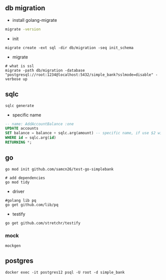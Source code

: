 ## db migration

- install golang-migrate

```sh
migrate -version
```

- init

```shell
migrate create -ext sql -dir db/migration -seq init_schema
```

- migrate

```shell
# what is ssl
migrate -path db/migration -database "postgresql://root:1234@localhost:5432/simple_bank?sslmode=disable" -verbose up
```

## sqlc

```shell
sqlc generate
```

- specific name

```sql
-- name: AddAccountBalance :one
UPDATE accounts
SET balance = balance + sqlc.arg(amount) -- specific name, if use $2 will be balance
WHERE id = sqlc.arg(id)
RETURNING *;
```

## go

```shell
go mod init github.com/samcn26/test-go-simplebank

# add dependencies
go mod tidy
```

- driver

```shell
#golang lib pq
go get github.com/lib/pq
```

- testify

```shell
go get github.com/stretchr/testify
```

### mock

```shell
mockgen 
```

## postgres

```shell
docker exec -it postgres12 psql -U root -d simple_bank
```